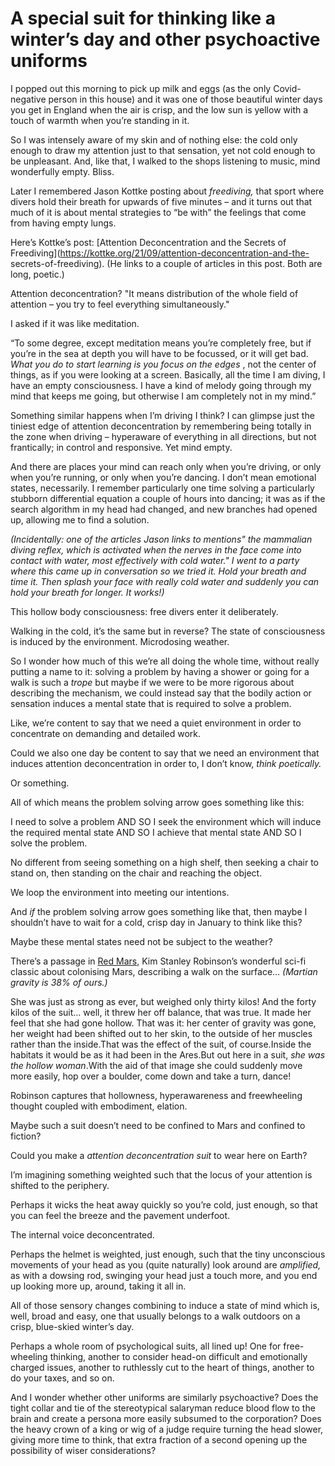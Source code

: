 # A special suit for thinking like a winter’s day and other psychoactive uniforms

I popped out this morning to pick up milk and eggs (as the only Covid-negative
person in this house) and it was one of those beautiful winter days you get in
England when the air is crisp, and the low sun is yellow with a touch of
warmth when you’re standing in it.

So I was intensely aware of my skin and of nothing else: the cold only enough
to draw my attention just to that sensation, yet not cold enough to be
unpleasant. And, like that, I walked to the shops listening to music, mind
wonderfully empty. Bliss.

Later I remembered Jason Kottke posting about _freediving,_ that sport where
divers hold their breath for upwards of five minutes – and it turns out that
much of it is about mental strategies to “be with” the feelings that come from
having empty lungs.

Here’s Kottke’s post: [Attention Deconcentration and the Secrets of
Freediving](https://kottke.org/21/09/attention-deconcentration-and-the-
secrets-of-freediving). (He links to a couple of articles in this post. Both
are long, poetic.)

Attention deconcentration? "It means distribution of the whole field of
attention – you try to feel everything simultaneously."

I asked if it was like meditation.

“To some degree, except meditation means you’re completely free, but if you’re
in the sea at depth you will have to be focussed, or it will get bad. _What
you do to start learning is you focus on the edges_ , not the center of
things, as if you were looking at a screen. Basically, all the time I am
diving, I have an empty consciousness. I have a kind of melody going through
my mind that keeps me going, but otherwise I am completely not in my mind.”

Something similar happens when I’m driving I think? I can glimpse just the
tiniest edge of attention deconcentration by remembering being totally in the
zone when driving – hyperaware of everything in all directions, but not
frantically; in control and responsive. Yet mind empty.

And there are places your mind can reach only when you’re driving, or only
when you’re running, or only when you’re dancing. I don’t mean emotional
states, necessarily. I remember particularly one time solving a particularly
stubborn differential equation a couple of hours into dancing; it was as if
the search algorithm in my head had changed, and new branches had opened up,
allowing me to find a solution.

_(Incidentally: one of the articles Jason links to mentions" the mammalian
diving reflex, which is activated when the nerves in the face come into
contact with water, most effectively with cold water." I went to a party where
this came up in conversation so we tried it. Hold your breath and time it.
Then splash your face with really cold water and suddenly you can hold your
breath for longer. It works!)_

This hollow body consciousness: free divers enter it deliberately.

Walking in the cold, it’s the same but in reverse? The state of consciousness
is induced by the environment. Microdosing weather.

So I wonder how much of this we’re all doing the whole time, without really
putting a name to it: solving a problem by having a shower or going for a walk
is such a _trope_ but maybe if we were to be more rigorous about describing
the mechanism, we could instead say that the bodily action or sensation
induces a mental state that is required to solve a problem.

Like, we’re content to say that we need a quiet environment in order to
concentrate on demanding and detailed work.

Could we also one day be content to say that we need an environment that
induces attention deconcentration in order to, I don’t know, _think
poetically._

Or something.

All of which means the problem solving arrow goes something like this:

I need to solve a problem AND SO I seek the environment which will induce the
required mental state AND SO I achieve that mental state AND SO I solve the
problem.

No different from seeing something on a high shelf, then seeking a chair to
stand on, then standing on the chair and reaching the object.

We loop the environment into meeting our intentions.

And _if_ the problem solving arrow goes something like that, then maybe I
shouldn’t have to wait for a cold, crisp day in January to think like this?

Maybe these mental states need not be subject to the weather?

There’s a passage in [Red Mars](https://www.kimstanleyrobinson.info/node/339),
Kim Stanley Robinson’s wonderful sci-fi classic about colonising Mars,
describing a walk on the surface… _(Martian gravity is 38% of ours.)_

She was just as strong as ever, but weighed only thirty kilos! And the forty
kilos of the suit… well, it threw her off balance, that was true. It made her
feel that she had gone hollow. That was it: her center of gravity was gone,
her weight had been shifted out to her skin, to the outside of her muscles
rather than the inside.That was the effect of the suit, of course.Inside the
habitats it would be as it had been in the Ares.But out here in a suit, _she
was the hollow woman_.With the aid of that image she could suddenly move more
easily, hop over a boulder, come down and take a turn, dance!

Robinson captures that hollowness, hyperawareness and freewheeling thought
coupled with embodiment, elation.

Maybe such a suit doesn’t need to be confined to Mars and confined to fiction?

Could you make a _attention deconcentration suit_ to wear here on Earth?

I’m imagining something weighted such that the locus of your attention is
shifted to the periphery.

Perhaps it wicks the heat away quickly so you’re cold, just enough, so that
you can feel the breeze and the pavement underfoot.

The internal voice deconcentrated.

Perhaps the helmet is weighted, just enough, such that the tiny unconscious
movements of your head as you (quite naturally) look around are _amplified,_
as with a dowsing rod, swinging your head just a touch more, and you end up
looking more up, around, taking it all in.

All of those sensory changes combining to induce a state of mind which is,
well, broad and easy, one that usually belongs to a walk outdoors on a crisp,
blue-skied winter’s day.

Perhaps a whole room of psychological suits, all lined up! One for free-
wheeling thinking, another to consider head-on difficult and emotionally
charged issues, another to ruthlessly cut to the heart of things, another to
do your taxes, and so on.

And I wonder whether other uniforms are similarly psychoactive? Does the tight
collar and tie of the stereotypical salaryman reduce blood flow to the brain
and create a persona more easily subsumed to the corporation? Does the heavy
crown of a king or wig of a judge require turning the head slower, giving more
time to think, that extra fraction of a second opening up the possibility of
wiser considerations?
